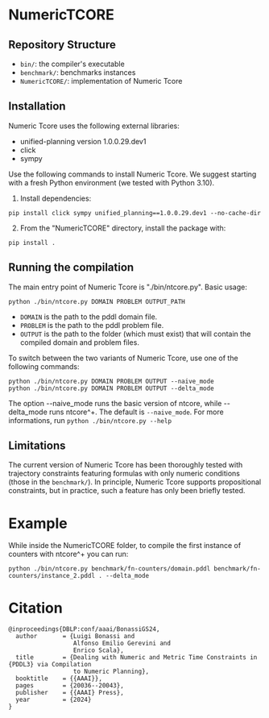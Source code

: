 # NumericTCORE

## Repository Structure

- `bin/`: the compiler's executable
- `benchmark/`: benchmarks instances
- `NumericTCORE/`: implementation of Numeric Tcore

## Installation

Numeric Tcore uses the following external libraries:
- unified-planning version 1.0.0.29.dev1
- click
- sympy

Use the following commands to install Numeric Tcore. We suggest starting with a fresh Python environment (we tested with Python 3.10).

1. Install dependencies:
```
pip install click sympy unified_planning==1.0.0.29.dev1 --no-cache-dir
```

2. From the "NumericTCORE" directory, install the package with:
```
pip install .
```

## Running the compilation

The main entry point of Numeric Tcore is "./bin/ntcore.py". Basic usage:
```
python ./bin/ntcore.py DOMAIN PROBLEM OUTPUT_PATH
```

- `DOMAIN` is the path to the pddl domain file.
- `PROBLEM` is the path to the pddl problem file.
- `OUTPUT` is the path to the folder (which must exist) that will contain the compiled domain and problem files.

To switch between the two variants of Numeric Tcore, use one of the following commands:
```
python ./bin/ntcore.py DOMAIN PROBLEM OUTPUT --naive_mode
python ./bin/ntcore.py DOMAIN PROBLEM OUTPUT --delta_mode
```

The option --naive_mode runs the basic version of ntcore, while --delta_mode runs ntcore^+.
The default is `--naive_mode`. For more informations, run ```python ./bin/ntcore.py --help```

## Limitations
The current version of Numeric Tcore has been thoroughly tested with trajectory constraints featuring formulas with only numeric conditions (those in the `benchmark/`).
In principle, Numeric Tcore supports propositional constraints, but in practice, such a feature has only been briefly tested.

# Example

While inside the NumericTCORE folder, to compile the first instance of counters with ntcore^+ you can run:

```python ./bin/ntcore.py benchmark/fn-counters/domain.pddl benchmark/fn-counters/instance_2.pddl . --delta_mode```

# Citation

```
@inproceedings{DBLP:conf/aaai/BonassiGS24,
  author       = {Luigi Bonassi and
                  Alfonso Emilio Gerevini and
                  Enrico Scala},
  title        = {Dealing with Numeric and Metric Time Constraints in {PDDL3} via Compilation
                  to Numeric Planning},
  booktitle    = {{AAAI}},
  pages        = {20036--20043},
  publisher    = {{AAAI} Press},
  year         = {2024}
}
```